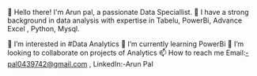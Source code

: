 👋 Hello there! I'm Arun pal, a passionate Data Speciallist. 🚀 I have a strong background in data analysis with expertise in Tabelu, PowerBi, Advance Excel , Python, Mysql.

👀 I’m interested in #Data Analytics
🌱 I’m currently learning PowerBi
💞️ I’m looking to collaborate on projects of Analytics
📫 How to reach me Email:-pal0439742@gmail.com , LinkedIn:-Arun Pal
